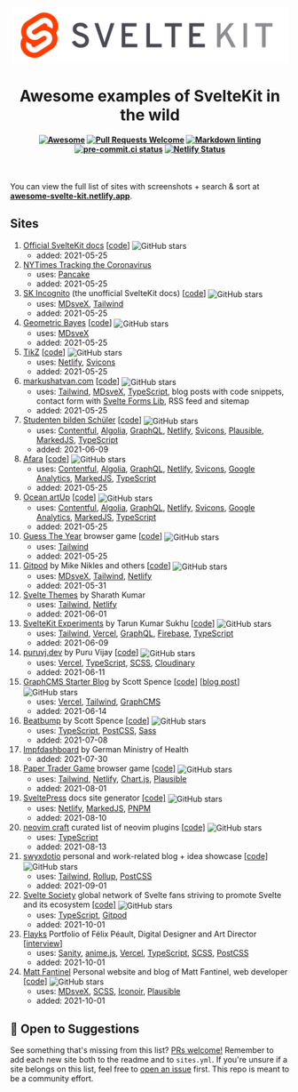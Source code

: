 <p align="center">
  <img src="site/static/svelte-kit.svg" alt="SvelteKit" width="500">
</p>

<h1 align="center">Awesome examples of SvelteKit in the wild</h1>

<h4 align="center">

[![Awesome](https://cdn.rawgit.com/sindresorhus/awesome/d7305f38d29fed78fa85652e3a63e154dd8e8829/media/badge.svg)](https://github.com/sindresorhus/awesome)
[![Pull Requests Welcome](https://img.shields.io/badge/Pull%20Requests-welcome-brightgreen.svg)](https://github.com/janosh/awesome-svelte-kit/pulls)
[![Markdown linting](https://github.com/janosh/awesome-svelte-kit/workflows/Linter/badge.svg)](https://github.com/janosh/awesome-svelte-kit/actions)
[![pre-commit.ci status](https://results.pre-commit.ci/badge/github/janosh/awesome-svelte-kit/main.svg)](https://results.pre-commit.ci/latest/github/janosh/awesome-svelte-kit/main)
[![Netlify Status](https://api.netlify.com/api/v1/badges/c23cb42d-d682-4c01-abf2-b9fd34d77793/deploy-status)](https://app.netlify.com/sites/awesome-svelte-kit/deploys)

</h4>

<br>

You can view the full list of sites with screenshots + search & sort at **[awesome-svelte-kit.netlify.app](https://awesome-svelte-kit.netlify.app)**.

## Sites

1. [Official SvelteKit docs](https://kit.svelte.dev) [[code](https://github.com/sveltejs/sites/tree/master/sites/kit.svelte.dev)]
   <img src="https://img.shields.io/github/stars/sveltejs/sites" alt="GitHub stars" valign="middle">
   - added: 2021-05-25
2. [NYTimes Tracking the Coronavirus](https://nytimes.com/interactive/2021/us/new-york-city-new-york-covid-cases.html)
   - uses: [Pancake]
   - added: 2021-05-25
3. [SK Incognito](https://sk-incognito.vercel.app) (the unofficial SvelteKit docs) [[code](https://github.com/GrygrFlzr/kit-docs)]
   <img src="https://img.shields.io/github/stars/GrygrFlzr/kit-docs" alt="GitHub stars" valign="middle">
   - uses: [MDsveX], [Tailwind]
   - added: 2021-05-25
4. [Geometric Bayes](https://svelte-geometric-bayes.netlify.app) [[code](https://github.com/janosh/svelte-geometric-bayes)]
   <img src="https://img.shields.io/github/stars/janosh/svelte-geometric-bayes" alt="GitHub stars" valign="middle">
   - uses: [MDsveX]
   - added: 2021-05-25
5. [TikZ](https://tikz.netlify.app) [[code](https://github.com/janosh/tikz)]
   <img src="https://img.shields.io/github/stars/janosh/tikz" alt="GitHub stars" valign="middle">
   - uses: [Netlify], [Svicons]
   - added: 2021-05-25
6. [markushatvan.com](https://markushatvan.com) [[code](https://github.com/mhatvan/markushatvan.com)]
   <img src="https://img.shields.io/github/stars/mhatvan/markushatvan.com" alt="GitHub stars" valign="middle">
   - uses: [Tailwind], [MDsveX], [TypeScript], blog posts with code snippets, contact form with [Svelte Forms Lib], RSS feed and sitemap
   - added: 2021-05-25
7. [Studenten bilden Schüler](https://studenten-bilden-schueler.de) [[code](https://github.com/sbsev/svelte-site)]
   <img src="https://img.shields.io/github/stars/sbsev/svelte-site" alt="GitHub stars" valign="middle">
   - uses: [Contentful], [Algolia], [GraphQL], [Netlify], [Svicons], [Plausible], [MarkedJS], [TypeScript]
   - added: 2021-06-09
8. [Afara](https://afara.foundation) [[code](https://github.com/janosh/afara)]
   <img src="https://img.shields.io/github/stars/janosh/afara" alt="GitHub stars" valign="middle">
   - uses: [Contentful], [Algolia], [GraphQL], [Netlify], [Svicons], [Google Analytics], [MarkedJS], [TypeScript]
   - added: 2021-05-25
9. [Ocean artUp](https://ocean-artup.eu) [[code](https://github.com/janosh/ocean-artup)]
   <img src="https://img.shields.io/github/stars/janosh/ocean-artup" alt="GitHub stars" valign="middle">
   - uses: [Contentful], [Algolia], [GraphQL], [Netlify], [Svicons], [Google Analytics], [MarkedJS], [TypeScript]
   - added: 2021-05-25
10. [Guess The Year](https://guess-the-year.davjhan.com) browser game [[code](https://github.com/davjhan/guess-the-year-game)]
    <img src="https://img.shields.io/github/stars/davjhan/guess-the-year-game" alt="GitHub stars" valign="middle">
    - uses: [Tailwind]
    - added: 2021-05-25
11. [Gitpod] by Mike Nikles and others [[code](https://github.com/gitpod-io/website)]
    <img src="https://img.shields.io/github/stars/gitpod-io/website" alt="GitHub stars" valign="middle">
    - uses: [MDsveX], [Tailwind], [Netlify]
    - added: 2021-05-31
12. [Svelte Themes](https://sveltethemes.dev) by Sharath Kumar
    - uses: [Tailwind], [Netlify]
    - added: 2021-06-01
13. [SvelteKit Experiments](https://sveltekit-demo-psi.vercel.app) by Tarun Kumar Sukhu [[code](https://github.com/tsukhu/sveltekit-demo)]
    <img src="https://img.shields.io/github/stars/tsukhu/sveltekit-demo" alt="GitHub stars" valign="middle">
    - uses: [Tailwind], [Vercel], [GraphQL], [Firebase], [TypeScript]
    - added: 2021-06-09
14. [puruvj.dev](https://puruvj.dev) by Puru Vijay [[code](https://github.com/puruvj/puruvjdev3)]
    <img src="https://img.shields.io/github/stars/puruvj/puruvjdev3" alt="GitHub stars" valign="middle">
    - uses: [Vercel], [TypeScript], [SCSS], [Cloudinary]
    - added: 2021-06-11
15. [GraphCMS Starter Blog](https://sveltekit-starter-blog.vercel.app) by Scott Spence [[code](http://github.com/spences10/sveltekit-starter-blog)] [[blog post](https://scottspence.com/posts/graphcms-svelte-starter)]
    <img src="https://img.shields.io/github/stars/spences10/sveltekit-starter-blog" alt="GitHub stars" valign="middle">
    - uses: [Vercel], [Tailwind], [GraphCMS]
    - added: 2021-06-14
16. [Beatbump](https://beatbump.ml) by Scott Spence [[code](http://github.com/snuffyDev/beatbump)]
    <img src="https://img.shields.io/github/stars/snuffyDev/beatbump" alt="GitHub stars" valign="middle">
    - uses: [TypeScript], [PostCSS], [Sass]
    - added: 2021-07-08
17. [Impfdashboard](https://impfdashboard.de/en) by German Ministry of Health
    - added: 2021-07-30
18. [Paper Trader Game](https://paper-trader.davjhan.com) browser game
    [[code]](https://github.com/davjhan/paper-trader-game)
    <img src="https://img.shields.io/github/stars/davjhan/paper-trader-game" alt="GitHub stars" valign="middle">
    - uses: [Tailwind], [Netlify], [Chart.js], [Plausible]
    - added: 2021-08-01
19. [SveltePress](https://sveltepress.geopjr.dev) docs site generator
    [[code]](https://github.com/GeopJr/SveltePress)
    <img src="https://img.shields.io/github/stars/GeopJr/SveltePress" alt="GitHub stars" valign="middle">
    - uses: [Netlify], [MarkedJS], [PNPM]
    - added: 2021-08-10
20. [neovim craft](https://neovimcraft.com) curated list of neovim plugins
    [[code]](https://github.com/neurosnap/neovimcraft)
    <img src="https://img.shields.io/github/stars/neurosnap/neovimcraft" alt="GitHub stars" valign="middle">
    - uses: [TypeScript]
    - added: 2021-08-13
21. [swyxdotio](https://swyx.io) personal and work-related blog + idea showcase
    [[code]](https://github.com/sw-yx/swyxdotio)
    <img src="https://img.shields.io/github/stars/sw-yx/swyxdotio" alt="GitHub stars" valign="middle">
    - uses: [Tailwind], [Rollup], [PostCSS]
    - added: 2021-09-01
22. [Svelte Society](https://sveltesociety.dev) global network of Svelte fans striving to promote Svelte and its ecosystem
    [[code]](https://github.com/svelte-society/sveltesociety.dev)
    <img src="https://img.shields.io/github/stars/svelte-society/sveltesociety.dev" alt="GitHub stars" valign="middle">
    - uses: [TypeScript], [Gitpod]
    - added: 2021-10-01
23. [Flayks](https://flayks.com) Portfolio of Félix Péault, Digital Designer and Art Director
    [[interview](https://sanity.io/blog/felix-peault-community-interview)]
    - uses: [Sanity], [anime.js], [Vercel], [TypeScript], [SCSS], [PostCSS]
    - added: 2021-10-01
24. [Matt Fantinel](https://fantinel.dev) Personal website and blog of Matt Fantinel, web developer
    [[code]](https://github.com/matfantinel/matfantinel.github.io)
    <img src="https://img.shields.io/github/stars/matfantinel/matfantinel.github.io" alt="GitHub stars" valign="middle">
    - uses: [MDsveX], [SCSS], [Iconoir], [Plausible]
    - added: 2021-10-01

## 🎉 Open to Suggestions

See something that's missing from this list? [PRs welcome!](https://github.com/janosh/awesome-svelte-kit/edit/main/readme.md) Remember to add each new site both to the readme and to `sites.yml`. If you're unsure if a site belongs on this list, feel free to [open an issue](https://github.com/janosh/awesome-svelte-kit/issues/new) first. This repo is meant to be a community effort.

[mdsvex]: https://github.com/pngwn/MDsveX
[tailwind]: https://tailwindcss.com
[pancake]: https://github.com/Rich-Harris/pancake
[svelte forms lib]: https://github.com/tjinauyeung/svelte-forms-lib
[contentful]: https://contentful.com
[algolia]: https://algolia.com
[graphql]: https://graphql.org
[netlify]: https://netlify.com
[vercel]: https://vercel.com
[firebase]: https://firebase.google.com
[typescript]: https://typescriptlang.org
[scss]: https://sass-lang.com
[cloudinary]: https://cloudinary.com
[graphcms]: https://graphcms.com
[svicons]: https://github.com/janosh/svicons
[postcss]: https://postcss.org
[sass]: https://sass-lang.com
[chart.js]: https://chartjs.org
[plausible]: https://plausible.io
[google analytics]: https://analytics.google.com
[markedjs]: https://marked.js.org
[pnpm]: https://pnpm.io
[rollup]: https://rollupjs.org
[gitpod]: https://gitpod.io
[sanity]: https://sanity.io
[anime.js]: https://animejs.com
[iconoir]: https://iconoir.com
